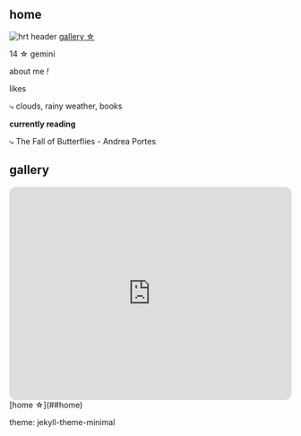 ## home
![hrt header](https://user-images.githubusercontent.com/118266830/203076386-93776b0e-ca9e-406d-84cd-32e333b1a650.jpg)
[gallery ☆](##gallery)

14 ☆ gemini


about me *!*

likes

⤷ clouds, rainy weather, books

**currently reading**

⤷ The Fall of Butterflies - Andrea Portes


## gallery
<iframe style="border-radius:12px" src="https://open.spotify.com/embed/playlist/2QK8YSbLQPuRBB315F6PR7?utm_source=generator&theme=0" width="100%" height="380" frameBorder="0" allowfullscreen="" allow="autoplay; clipboard-write; encrypted-media; fullscreen; picture-in-picture" loading="lazy"></iframe>
[home ☆](##home)

theme: jekyll-theme-minimal
